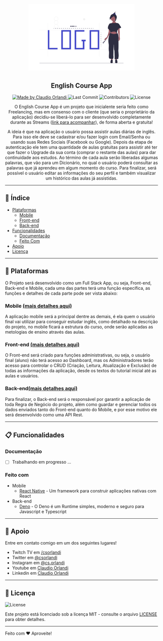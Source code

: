 <h1 align="center">
  <a href="https://github.com/csorlandi/english-course">
    <img alt="English Course Logo" src="./readme/logo.png" width="350px" />
  </a>
</h1>

<h2 align="center">
  English Course App
</h2>

<p align="center">
  <a href="https://github.com/csorlandi">
    <img alt="Made by Claudio Orlandi" src="https://img.shields.io/badge/made%20by-Claudio%20Orlandi-brightgreen">
  </a>

  <img alt="Last Commit" src="https://img.shields.io/github/last-commit/csorlandi/english-course">

  <img alt="Contributors" src="https://img.shields.io/github/contributors/csorlandi/english-course">

  <img alt="License" src="https://img.shields.io/badge/license-MIT-%2304D361">
</p>

<p align="center">O English Course App é um projeto que inicialente seria feito como Freelancing, mas em consenso com o cliente (que seria o proprietário da aplicação) decidiu-se liberá-lo para ser desenvolvido completamente durante as Streams (<a href="https://twitch.tv/csorlandi" target="_blank">link para acompanhar</a>), de forma aberta e gratuita!
</p>
<p align="center">
A ideia é que na aplicação o usuário possa assistir aulas diárias de inglês. Para isso ele deve se cadastrar e/ou fazer login com Email/Senha ou usando suas Redes Sociais (Facebook ou Google). Depois da etapa de autenticação ele tem uma quantidade de aulas gratuitas para assistir até ter que fazer o Upgrade da sua conta (comprar o restante das aulas) para dar continuidade aos estudos. Ao término de cada aula serão liberadas algumas palavras, que vão para um Dicionário, no qual o usuário poderá consultar as palavras que já aprendeu em algum momento do curso. Para finalizar, será possível o usuário editar as informações do seu perfil e também visualizar um histórico das aulas já assistidas.</p>

---

## 🔖 Índice

<ul>
  <li>
    <a href="#-plataformas">Plataformas</a>
    <ul>
      <li><a href="#-mobile">Mobile</a></li>
      <li><a href="#-front-end">Front-end</a></li>
      <li><a href="#-back-end">Back-end</a></li>
    </ul>
  </li>
  <li>
    <a href="#-funcionalidades">Funcionalidades</a>
    <ul>
      <li><a href="#-documentacao">Documentação</a></li>
      <li><a href="#-feito-com">Feito Com</a></li>
    </ul>
  </li>
  <li><a href="#-apoio">Apoio</a></li>
  <li><a href="#-licença">Licença</a></li>
</ul>

---

## 📑 Plataformas

O Projeto será desenvolvido como um Full Stack App, ou seja, Front-end, Back-end e Mobile, cada uma das partes terá uma função específica, as funções e detalhes de cada parte pode ser vista abaixo:

 ### Mobile [(mais detalhes aqui)](https://github.com/csorlandi/english-course/tree/master/mobile)

A aplicação mobile será a principal dentre as demais, é ela quem o usuário final vai utilizar para conseguir estudar inglês, como detalhado na descrição do projeto, no mobile ficará a estrutura do curso, onde serão aplicadas as metologias de ensino através das aulas.

### Front-end [(mais detalhes aqui)](https://github.com/csorlandi/english-course/tree/master/frontend)

O Front-end será criado para funções administrativas, ou seja, o usuário final (aluno) não terá acesso ao Dashboard, mas os Administradores terão acesso para controlar o CRUD (Criação, Leitura, Atualização e Exclusão) de todas as informações da aplicação, desde os textos do tutorial inicial até as aulas e usuários.

### Back-end[(mais detalhes aqui)](https://github.com/csorlandi/english-course/tree/master/backend)

Para finalizar, o Back-end será o responsável por garantir a aplicação de toda Regra de Negócio do projeto, além como guardar e gerenciar todos os dados enviados tanto do Front-end quanto do Mobile, e por esse motivo ele será desenvolvido como uma API Rest.

---

## 📋 Funcionalidades

### Documentação

- [ ] Trabalhando em progresso ...

### Feito com

- Mobile
  - [React Native](https://reactnative.dev/) - Um framework para construir aplicações nativas com React
- Back-end
  - [Deno](https://deno.land/) - O Deno é um Runtime simples, moderno e seguro para Javascript e Typescript

---

## 📌 Apoio

Entre em contato comigo em um dos seguintes lugares!

- Twitch TV em [/csorlandi](https://twitch.tv/csorlandi)
- Twitter em [@csorlandi](https://twitter.com/csorlandi)
- Instagram em [@cs.orlandi](https://www.instagram.com/cs.orlandi/)
- Youtube em [Claudio Orlandi](https://www.youtube.com/claudiosorlandi)
- Linkedin em [Claudio Orlandi](https://www.linkedin.com/in/csorlandi/)

---

## 📝 Licença

<img alt="License" src="https://img.shields.io/badge/license-MIT-%2304D361">


Este projeto está licenciado sob a licença MIT - consulte o arquivo [LICENSE](LICENSE) para obter detalhes.

---

Feito com ♥ Aproveite!

